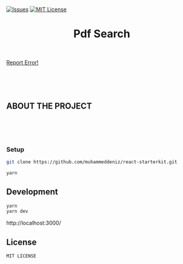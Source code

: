 [![Issues][issues-shield]][issues-url]
[![MIT License][license-shield]][license-url]
 


  <h1 align="center">Pdf Search</h1>
    <br />
   <p>
    <a href="https://github.com/muhammeddeniz/pdf-arama/issues">Report Error!</a>
</p>
<br />
<br />
<br />


 


<!-- ABOUT THE PROJECT -->
## ABOUT THE PROJECT
</br>
</br>
</br>

### Setup
 

```sh
git clone https://github.com/muhammeddeniz/react-starterkit.git

yarn
```

## Development

```sh
yarn
yarn dev
```

http://localhost:3000/ 


## License

`MIT LICENSE`


[issues-shield]: https://img.shields.io/github/issues/othneildrew/Best-README-Template.svg?style=flat-square
[issues-url]: https://github.com/muhammeddeniz/pdf-arama/issues
[license-shield]: https://img.shields.io/github/license/othneildrew/Best-README-Template.svg?style=flat-square
[license-url]: https://github.com/muhammeddeniz/pdf-arama/master/LICENSE.txt
